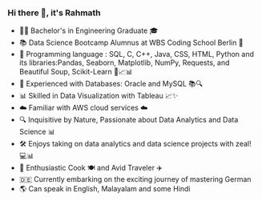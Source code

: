 ### Hi there 👋, it's Rahmath


- 👨‍🎓 Bachelor's in Engineering Graduate 🎓
- 📚 Data Science Bootcamp Alumnus at WBS Coding School Berlin 🚀
- 🐍 Programming language : SQL, C, C++, Java, CSS, HTML, Python and its libraries:Pandas, Seaborn, Matplotlib, NumPy, Requests, and Beautiful Soup, Scikit-Learn 🐼📈📊
- 💾 Experienced with Databases: Oracle and MySQL 📚🔍
- 📊 Skilled in Data Visualization with Tableau 📈✨
- ☁️ Familiar with AWS cloud services ☁️
- 🔍 Inquisitive by Nature, Passionate about Data Analytics and Data Science 📊
- 🛠️ Enjoys taking on data analytics and data science projects with zeal! 💻📊
- 🍳 Enthusiastic Cook 🍽️ and Avid Traveler ✈️
- 🇩🇪 Currently embarking on the exciting journey of mastering German
- 🌎 Can speak in English, Malayalam and some Hindi
